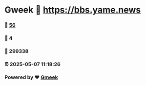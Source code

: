 # Gweek :link: https://bbs.yame.news 
### :page_facing_up: [56](https://bbs.yame.news/tag.html) 
### :speech_balloon: 4 
### :hibiscus: 299338 
### :alarm_clock: 2025-05-07 11:18:26 
### Powered by :heart: [Gmeek](https://github.com/Meekdai/Gmeek)
